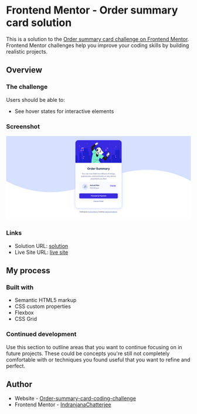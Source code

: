 # Frontend Mentor - Order summary card solution

This is a solution to the [Order summary card challenge on Frontend Mentor](https://www.frontendmentor.io/challenges/order-summary-component-QlPmajDUj). Frontend Mentor challenges help you improve your coding skills by building realistic projects. 



## Overview

### The challenge

Users should be able to:

- See hover states for interactive elements

### Screenshot

![](./images/screenshot.png)



### Links

- Solution URL: [solution](https://github.com/IndranjanaChatterjee/Order-summary-card-coding-challenge)
- Live Site URL: [live site](https://order-summary-card-mywebsite.netlify.app/)

## My process

### Built with

- Semantic HTML5 markup
- CSS custom properties
- Flexbox
- CSS Grid





### Continued development

Use this section to outline areas that you want to continue focusing on in future projects. These could be concepts you're still not completely comfortable with or techniques you found useful that you want to refine and perfect.




## Author

- Website - [Order-summary-card-coding-challenge](https://github.com/IndranjanaChatterjee/Order-summary-card-coding-challenge)
- Frontend Mentor - [IndranjanaChatterjee](https://www.frontendmentor.io/profile/IndranjanaChatterjee)



